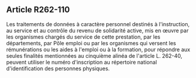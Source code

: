 ## Article R262-110

Les traitements de données à caractère personnel destinés à l'instruction, au service et au contrôle du
revenu de solidarité active, mis en œuvre par les organismes chargés du service de cette prestation, par les
départements, par Pôle emploi ou par les organismes qui versent les rémunérations ou les aides à l'emploi
ou à la formation, pour répondre aux seules finalités mentionnées au cinquième alinéa de l'article L. 262-40,
peuvent utiliser le numéro d'inscription au répertoire national d'identification des personnes physiques.


